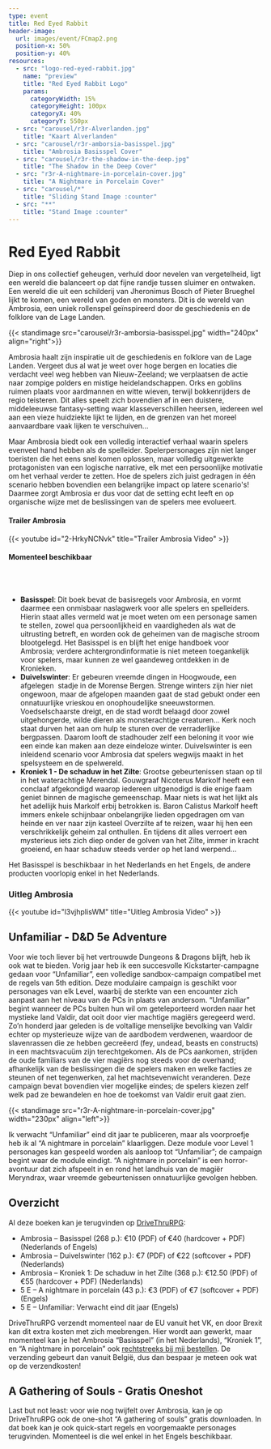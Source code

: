 ```yaml
---
type: event
title: Red Eyed Rabbit
header-image:
  url: images/event/FCmap2.png
  position-x: 50%
  position-y: 40%
resources:
  - src: "logo-red-eyed-rabbit.jpg"
    name: "preview"
    title: "Red Eyed Rabbit Logo"
    params:
      categoryWidth: 15%
      categoryHeight: 100px
      categoryX: 40%
      categoryY: 550px
  - src: "carousel/r3r-Alverlanden.jpg"
    title: "Kaart Alverlanden"
  - src: "carousel/r3r-amborsia-basisspel.jpg"
    title: "Ambrosia Basisspel Cover"
  - src: "carousel/r3r-the-shadow-in-the-deep.jpg"
    title: "The Shadow in the Deep Cover"
  - src: "r3r-A-nightmare-in-porcelain-cover.jpg"
    title: "A Nightmare in Porcelain Cover"
  - src: "carousel/*"
    title: "Sliding Stand Image :counter"
  - src: "**"
    title: "Stand Image :counter"
---
```


<!--
Contactgegevens (TODO):

 -->


# Red Eyed Rabbit
<!-- {{< aside >}}
    {{< factoid >}}
        TODO
    {{< /factoid >}}
{{< /aside >}} -->

Diep in ons collectief geheugen, verhuld door nevelen van vergetelheid, ligt een wereld die balanceert op dat fijne randje tussen sluimer en ontwaken. Een wereld die uit een schilderij van Jheronimus Bosch of Pieter Brueghel lijkt te komen, een wereld van goden en monsters. Dit is de wereld van Ambrosia, een uniek rollenspel geïnspireerd door de geschiedenis en de folklore van de Lage Landen.

{{< standimage src="carousel/r3r-amborsia-basisspel.jpg" width="240px" align="right">}}

Ambrosia haalt zijn inspiratie uit de geschiedenis en folklore van de Lage Landen. Vergeet dus al wat je weet over hoge bergen en locaties die verdacht veel weg hebben van Nieuw-Zeeland; we verplaatsen de actie naar zompige polders en mistige heidelandschappen. Orks en goblins ruimen plaats voor aardmannen en witte wieven, terwijl bokkenrijders de regio teisteren. Dit alles speelt zich bovendien af in een duistere, middeleeuwse fantasy-setting waar klasseverschillen heersen,
iedereen wel aan een vieze huidziekte lijkt te lijden, en de grenzen van het moreel aanvaardbare vaak lijken te verschuiven...

Maar Ambrosia biedt ook een volledig interactief verhaal waarin spelers evenveel hand hebben als de spelleider. Spelerpersonages zijn niet langer toeristen die het eens snel komen oplossen, maar volledig uitgewerkte protagonisten van een logische narrative, elk met een persoonlijke motivatie om het verhaal verder te zetten. Hoe de spelers zich juist gedragen in één scenario hebben bovendien een belangrijke impact op latere scenario's! Daarmee zorgt Ambrosia er dus voor dat de setting echt leeft en op organische wijze met de beslissingen van de spelers mee evolueert.

#### Trailer Ambrosia
{{< youtube id="2-HrkyNCNvk" title="Trailer Ambrosia Video" >}}
<br>

#### Momenteel beschikbaar
<br><br>

- __Basisspel__: Dit boek bevat de basisregels voor Ambrosia, en vormt daarmee een onmisbaar naslagwerk voor alle spelers en spelleiders. Hierin staat alles vermeld wat je moet weten om een personage samen te stellen, zowel qua persoonlijkheid en vaardigheden als wat de uitrusting betreft, en worden ook de geheimen van de magische stroom blootgelegd. Het Basisspel is en blijft het enige handboek voor Ambrosia; verdere achtergrondinformatie is niet meteen toegankelijk voor spelers, maar kunnen ze wel gaandeweg ontdekken in de Kronieken.
- __Duivelswinter__: Er gebeuren vreemde dingen in Hoogwoude, een afgelegen  stadje in de Morense Bergen. Strenge winters zijn hier niet ongewoon, maar de afgelopen maanden gaat de stad gebukt onder een onnatuurlijke vrieskou en onophoudelijke sneeuwstormen. Voedselschaarste dreigt, en de stad wordt belaagd door zowel uitgehongerde, wilde dieren als monsterachtige creaturen... Kerk noch staat durven het aan om hulp te sturen over de verraderlijke bergpassen. Daarom looft de stadhouder zelf een beloning it voor wie een einde kan maken aan deze eindeloze winter. Duivelswinter is een inleidend scenario voor
Ambrosia dat spelers wegwijs maakt in het spelsysteem en de spelwereld.
- __Kroniek 1 - De schaduw in het Zilte__: Grootse gebeurtenissen staan op til in het waterachtige Merendal. Gouwgraaf Nicoterus Markolf heeft een conclaaf afgekondigd waarop iedereen uitgenodigd is die enige faam geniet binnen de magische gemeenschap. Maar niets is wat het lijkt als het adellijk huis Markolf erbij betrokken is. Baron Calistus Markolf heeft immers enkele schijnbaar onbelangrijke lieden opgedragen om van heinde en ver naar zijn kasteel Overzilte af te reizen, waar hij hen een verschrikkelijk geheim zal onthullen. En tijdens dit alles verroert een mysterieus iets zich diep onder de golven van het Zilte, immer in kracht groeiend, en haar schaduw steeds verder op het land werpend...

Het Basisspel is beschikbaar in het Nederlands en het Engels, de andere producten voorlopig enkel in
het Nederlands.

### Uitleg Ambrosia
{{< youtube id="l3vjhpIisWM" title="Uitleg Ambrosia Video" >}}
<br>

## Unfamiliar - D&D 5e Adventure
Voor wie toch liever bij het vertrouwde Dungeons & Dragons blijft, heb ik ook wat te bieden. Vorig jaar heb ik een succesvolle Kickstarter-campagne gedaan voor “Unfamiliar”, een volledige sandbox-campaign compatibel met de regels van 5th edition. Deze modulaire campaign is geschikt voor personages van elk Level, waarbij de sterkte van een encounter zich aanpast aan het niveau van de PCs in plaats van andersom. “Unfamiliar” begint wanneer de PCs buiten hun wil om geteleporteerd worden naar het mystieke land Valdir, dat ooit door vier machtige magiërs geregeerd werd. Zo’n honderd jaar geleden is de voltallige menselijke bevolking van Valdir echter op mysterieuze wijze van de aardbodem verdwenen, waardoor de slavenrassen die ze hebben gecreëerd (fey, undead, beasts en constructs) in een machtsvacuüm zijn terechtgekomen. Als de PCs aankomen, strijden de oude familiars van de vier magiërs nog steeds voor de overhand; afhankelijk van de beslissingen die de spelers maken en welke facties ze steunen of net tegenwerken, zal het machtsevenwicht veranderen. Deze campaign bevat bovendien vier mogelijke eindes; de spelers kiezen zelf welk pad ze bewandelen en hoe de toekomst van Valdir eruit gaat zien.

{{< standimage src="r3r-A-nightmare-in-porcelain-cover.jpg" width="230px" align="left">}}

Ik verwacht “Unfamiliar” eind dit jaar te publiceren, maar als voorproefje heb ik al “A nightmare in porcelain” klaarliggen. Deze module voor Level 1 personages kan gespeeld worden als aanloop tot “Unfamiliar”; de campaign begint waar de module eindigt. “A nightmare in porcelain” is een horror-avontuur dat zich afspeelt in en rond het landhuis van de magiër Meryndrax, waar vreemde gebeurtenissen onnatuurlijke gevolgen hebben.

## Overzicht
Al deze boeken kan je terugvinden op [DriveThruRPG](https://www.r3r.be):
- Ambrosia – Basisspel (268 p.): €10 (PDF) of €40 (hardcover + PDF) (Nederlands of Engels)
- Ambrosia – Duivelswinter (162 p.): €7 (PDF) of €22 (softcover + PDF) (Nederlands)
- Ambrosia – Kroniek 1: De schaduw in het Zilte (368 p.): €12.50 (PDF) of €55 (hardcover +
PDF) (Nederlands)
- 5 E – A nightmare in porcelain (43 p.): €3 (PDF) of €7 (softcover + PDF) (Engels)
- 5 E – Unfamiliar: Verwacht eind dit jaar (Engels)

DriveThruRPG verzendt momenteel naar de EU vanuit het VK, en door Brexit kan dit extra kosten met zich meebrengen. Hier wordt aan gewerkt, maar momenteel kan je het Ambrosia “Basisspel” (in het Nederlands), “Kroniek 1”, en “A nightmare in porcelain” ook [rechtstreeks bij mij bestellen](mailto:erlend@r3r.be). De verzending gebeurt dan vanuit België, dus dan bespaar je meteen ook wat op de verzendkosten!

## A Gathering of Souls - Gratis Oneshot
Last but not least: voor wie nog twijfelt over Ambrosia, kan je op DriveThruRPG ook de one-shot “A gathering of souls” gratis downloaden. In dat boek kan je ook quick-start regels en voorgemaakte personages terugvinden. Momenteel is die wel enkel in het Engels beschikbaar.
